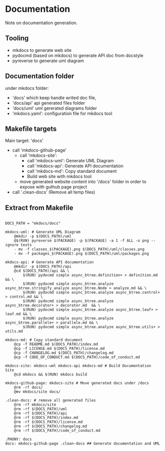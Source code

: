 # Documentation 

Note on documentation generation.

## Tooling

- mkdocs to generate web site
- pydocmd (based on mkdocs) to generate API doc from docstyle
- pyreverse to generate uml diagram

## Documentation folder

under mkdocs folder:

- 'docs' which keep handle writed doc file,
- 'docs/api' api generated files folder
- 'docs/uml' uml gererated diagrams folder
-  'mkdocs.yaml': configuration file for mkdocs tool

## Makefile targets


Main target: 'docs'

- call 'mkdocs-github-page'
    - call 'mkdocs-site':
        - call 'mkdocs-uml': Generate UML Diagram
        - call 'mkdocs-api': Generate API documentation
        - call 'mkdocs-md': Copy standard document
        - Build web site with mkdocs tool
    - move generated website content into '/docs' folder in order to expose with guthub page project
- call '.clean-docs' (Remove all temp files)
    

## Extract from Makefile

```

DOCS_PATH = "mkdocs/docs"

mkdocs-uml: # Generate UML Diagram
	@mkdir -p $(DOCS_PATH)/uml
	@$(RUN) pyreverse $(PACKAGE) -p $(PACKAGE) -a 1 -f ALL -o png --ignore tests
	- mv -f classes_$(PACKAGE).png $(DOCS_PATH)/uml/classes.png
	- mv -f packages_$(PACKAGE).png $(DOCS_PATH)/uml/packages.png

mkdocs-api: # Generate API documentation
	@mkdir -p $(DOCS_PATH)/api
	@cd $(DOCS_PATH)/api && \
		$(RUN) pydocmd simple async_btree.definition+ > definition.md && \
		$(RUN) pydocmd simple async_btree.analyze async_btree.stringify_analyze async_btree.Node > analyze.md && \
		$(RUN) pydocmd simple async_btree.analyze async_btree.control+ > control.md && \
		$(RUN) pydocmd simple async_btree.analyze async_btree.decorator+ > decorator.md  && \
		$(RUN) pydocmd simple async_btree.analyze async_btree.leaf+ > leaf.md && \
		$(RUN) pydocmd simple async_btree.analyze async_btree.parallele+ > parallele.md && \
		$(RUN) pydocmd simple async_btree.analyze async_btree.utils+ > utils.md

mkdocs-md: # Copy standard document
	@cp -f README.md $(DOCS_PATH)/index.md
	@cp -f LICENSE.md $(DOCS_PATH)/license.md
	@cp -f CHANGELOG.md $(DOCS_PATH)/changelog.md
	@cp -f CODE_OF_CONDUCT.md $(DOCS_PATH)/code_of_conduct.md

mkdocs-site: mkdocs-uml mkdocs-api mkdocs-md # Build Documentation Site
	@cd mkdocs && $(RUN) mkdocs build

mkdocs-github-page: mkdocs-site # Move generated docs under /docs
	@rm -rf docs/
	@mv mkdocs/site docs/

.clean-docs: # remove all generated files
	@rm -rf mkdocs/site
	@rm -rf $(DOCS_PATH)/uml
	@rm -rf $(DOCS_PATH)/api
	@rm -rf $(DOCS_PATH)/index.md
	@rm -rf $(DOCS_PATH)/license.md
	@rm -rf $(DOCS_PATH)/changelog.md
	@rm -rf $(DOCS_PATH)/code_of_conduct.md

.PHONY: docs
docs: mkdocs-github-page .clean-docs ## Generate documentation and UML

```
